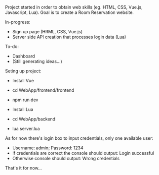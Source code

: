 Project started in order to obtain web skills (eg. HTML, CSS, Vue.js, Javascript, Lua).
Goal is to create a Room Reservation website.

In-progress:
  - Sign up page (HRML, CSS, Vue.js)
  - Server side API creation that processes login data (Lua)

To-do:
  - Dashboard
  - (Still generating ideas...)

Seting up project:
  - Install Vue
  - cd WebApp/frontend/frontend
  - npm run dev

  - Install Lua
  - cd WebApp/backend
  - lua server.lua

As for now there's login box to input credentials, only one available user:
  - Username: admin; Password: 1234
  - If credentials are correct the console should output: Login successful
  - Otherwise console should output: Wrong credentials

That's it for now...
